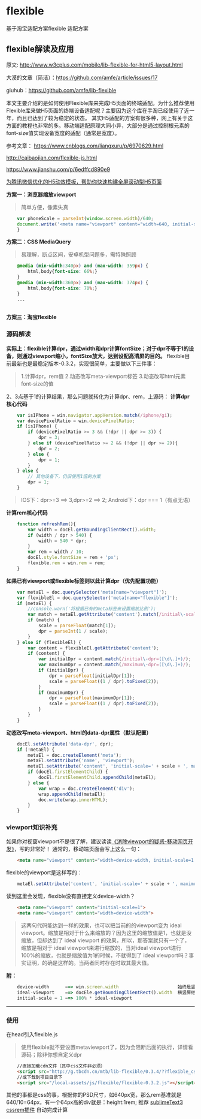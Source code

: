 # flexible
基于淘宝适配方案flexible 适配方案
## flexible解读及应用

原文: http://www.w3cplus.com/mobile/lib-flexible-for-html5-layout.html

大漠的文章（简洁）：https://github.com/amfe/article/issues/17

giuhub：https://github.com/amfe/lib-flexible

本文主要介绍的是如何使用Flexible库来完成H5页面的终端适配。为什么推荐使用Flexible库来做H5页面的终端设备适配呢？主要因为这个库在手淘已经使用了近一年，而且已达到了较为稳定的状态。
其实H5适配的方案有很多种，网上有关于这方面的教程也非常的多。移动端适配原理大同小异，大部分是通过控制根元素<html>的font-size值实现设备宽度的适配（通常是宽度）。

参考文章： <https://www.cnblogs.com/liangxuru/p/6970629.html>

<http://caibaojian.com/flexible-js.html>

<https://www.jianshu.com/p/6edffcd890e9>



[为腾讯微信优化的H5动效模板，帮助你快速构建全屏滚动型H5页面](<https://github.com/itxing666/wechat-h5-boilerplate>)

**方案一：浏览器缩放viewport**

>简单方便，像素失真

```javascript
	var phoneScale = parseInt(window.screen.width)/640;
	document.write('<meta name="viewport" content="width=640, initial-scale = '+phoneScale+', maximum-scale = '+phoneScale+', maximum-scale = '+phoneScale+', target-densitydpi=device-dpi">');
	}
```
**方案二：CSS MediaQuery**
>易理解，断点区间，安卓机型问题多，需特殊照顾

```css
	@media (min-width:340px) and (max-width: 359px) {
	    html,body{font-size: 66%;}
	}
	@media (min-width:360px) and (max-width: 374px) {
	    html,body{font-size: 70%;}
	}
	...
	
```
**方案三：淘宝flexible**

### 源码解读
**实际上：flexible计算dpr，通过width和dpr计算fontSize；对于dpr不等于1的设备，则通过viewport缩小，fontSize放大，达到设配高清屏的目的。**
flexible目前最新也是最稳定版本-0.3.2，实现很简单，主要做以下三件事：

>1.计算dpr，rem值
>2.动态改写meta-viewport标签
>3.动态改写html元素font-size的值

2、3点基于1的计算结果，那么问题就转化为计算dpr、rem，上源码：
**计算dpr核心代码**
```javascript
	var isIPhone = win.navigator.appVersion.match(/iphone/gi);
	var devicePixelRatio = win.devicePixelRatio;
	if (isIPhone) {
	    if (devicePixelRatio >= 3 && (!dpr || dpr >= 3)) {                
	        dpr = 3;
	    } else if (devicePixelRatio >= 2 && (!dpr || dpr >= 2)){
	        dpr = 2;
	    } else {
	        dpr = 1;
	    }
	} else {
	    // 其他设备下，仍旧使用1倍的方案
	    dpr = 1;
	}
```
>IOS下：dpr>=3 ==> 3,dpr>=2 ==> 2; 
>Android下：dpr === 1（有点无语）

**计算rem核心代码**
```javascript
	function refreshRem(){
	    var width = docEl.getBoundingClientRect().width;
	    if (width / dpr > 540) {
	        width = 540 * dpr;
	    }
	    var rem = width / 10;
	    docEl.style.fontSize = rem + 'px';
	    flexible.rem = win.rem = rem;
	}
```

**如果已有viewport或flexible标签则以此计算dpr（优先配置功能）**
```javascript
	var metaEl = doc.querySelector('meta[name="viewport"]');
    var flexibleEl = doc.querySelector('meta[name="flexible"]');
    if (metaEl) {
        //console.warn('将根据已有的meta标签来设置缩放比例');
        var match = metaEl.getAttribute('content').match(/initial\-scale=([\d\.]+)/);
        if (match) {
            scale = parseFloat(match[1]);
            dpr = parseInt(1 / scale);
        }
    } else if (flexibleEl) {
        var content = flexibleEl.getAttribute('content');
        if (content) {
            var initialDpr = content.match(/initial\-dpr=([\d\.]+)/);
            var maximumDpr = content.match(/maximum\-dpr=([\d\.]+)/);
            if (initialDpr) {
                dpr = parseFloat(initialDpr[1]);
                scale = parseFloat((1 / dpr).toFixed(2));
            }
            if (maximumDpr) {
                dpr = parseFloat(maximumDpr[1]);
                scale = parseFloat((1 / dpr).toFixed(2));
            }
        }
    }
```

**动态改写meta-viewport、html的data-dpr属性（默认配置）**
```javascript
	docEl.setAttribute('data-dpr', dpr);
	if (!metaEl) {
	    metaEl = doc.createElement('meta');
	    metaEl.setAttribute('name', 'viewport');
	    metaEl.setAttribute('content', 'initial-scale=' + scale + ', maximum-scale=' + scale + ', minimum-scale=' + scale + ', user-scalable=no');
	    if (docEl.firstElementChild) {
	        docEl.firstElementChild.appendChild(metaEl);
	    } else {
	        var wrap = doc.createElement('div');
	        wrap.appendChild(metaEl);
	        doc.write(wrap.innerHTML);
	    }
	}
```

### viewport知识补充

如果你对视窗viewport不是很了解，建议读读[《消除viewport的疑惑-移动网页开发》](https://www.zybuluo.com/gongzhen/note/170557)，写的非常好！
通常的，移动端页面会写上这么一句：
```html
	<meta name="viewport" content="width=device-width, initial-scale=1.0, minimum-scale=1, maximum-scale=1, user-scalable=no" />
```
flexible的viewport是这样写的：
```javascript
	metaEl.setAttribute('content', 'initial-scale=' + scale + ', maximum-scale=' + scale + ', minimum-scale=' + scale + ', user-scalable=no');
```
读到这里会发现，flexible没有直接定义device-width？
```html
	<meta name="viewport" content="initial-scale=1">
	<meta name="viewport" content="width=device-width">
```

> 这两句代码能达到一样的效果，也可以把当前的的viewport变为 ideal viewport。缩放是相对于什么来缩放的？因为这里的缩放值是1，也就是没缩放，但却达到了 ideal viewport 的效果，所以，那答案就只有一个了，缩放是相对于 ideal viewport来进行缩放的，当对ideal viewport进行100%的缩放，也就是缩放值为1的时候，不就得到了 ideal viewport吗？事实证明，的确是这样的。当两者同时存在时取其最大值。

**附：**
```javascript
	device-width      ==> win.screen.width                      始终是竖屏结果
	ideal-viewport    ==> docEle.getBoundingClientRect().width  横竖屏结果不一样
	initial-scale = 1 ==> 100% * ideal-viewport
```
<hr>

### 使用
在head引入flexible.js

> 使用flexible就不要设置metaviewport了，因为会阻断后面的执行，详情看源码；除非你想自定义dpr

```html
	//直接加载cdn文件（其中css文件非必须）
	<script src="http://g.tbcdn.cn/mtb/lib-flexible/0.3.4/??flexible_css.js,flexible.js"></script>
	//或下载到项目目录下
	<script src="/local-assets/js/flexible/flexible-0.3.2.js"></script>
```
其他的事都是css的事，根据你的PSD尺寸，如640px宽，那么rem基准就是640/10=64px，有一个64px高的div就是：height:1rem;
推荐 [sublimeText3 cssrem插件](https://github.com/flashlizi/cssrem) 自动完成计算